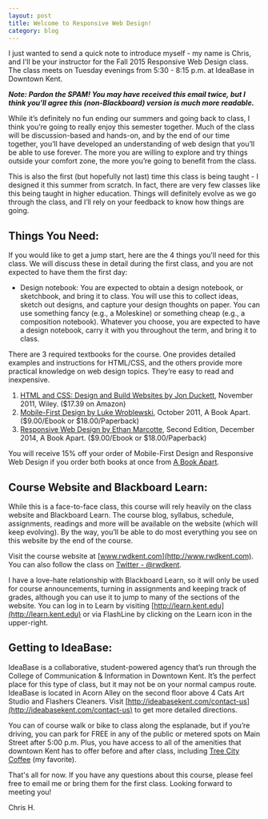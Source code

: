 ```yaml
---
layout: post
title: Welcome to Responsive Web Design!
category: blog
---
```

I just wanted to send a quick note to introduce myself - my name is Chris, and I'll be your instructor for the Fall 2015 Responsive Web Design class.  The class meets on Tuesday evenings from 5:30 - 8:15 p.m. at IdeaBase in Downtown Kent.  

***Note: Pardon the SPAM!  You may have received this email twice, but I think you'll agree this (non-Blackboard) version is much more readable.***

While it’s definitely no fun ending our summers and going back to class, I think you’re going to really enjoy this semester together.  Much of the class will be discussion-based and hands-on, and by the end of our time together, you’ll have developed an understanding of web design that you’ll be able to use forever.  The more you are willing to explore and try things outside your comfort zone, the more you’re going to benefit from the class.

This is also the first (but hopefully not last) time this class is being taught - I designed it this summer from scratch.  In fact, there are very few classes like this being taught in higher education.  Things will definitely evolve as we go through the class, and I’ll rely on your feedback to know how things are going.

## Things You Need:

If you would like to get a jump start, here are the 4 things you'll need for this class.  We will discuss these in detail during the first class, and you are not expected to have them the first day:
* Design notebook: You are expected to obtain a design notebook, or sketchbook, and bring it to class. You will use this to collect ideas, sketch out designs, and capture your design thoughts on paper. You can use something fancy (e.g., a Moleskine) or something cheap (e.g., a composition notebook). Whatever you choose, you are expected to have a design notebook, carry it with you throughout the term, and bring it to class.

There are 3 required textbooks for the course. One provides detailed examples and instructions for HTML/CSS, and the others provide more practical knowledge on web design topics.  They’re easy to read and inexpensive.

1. [HTML and CSS: Design and Build Websites by Jon Duckett](http://www.amazon.com/HTML-CSS-Design-Build-Websites/dp/1118008189), November 2011, Wiley. ($17.39 on Amazon)
2. [Mobile-First Design by Luke Wroblewski](http://abookapart.com/products/mobile-first), October 2011, A Book Apart. ($9.00/Ebook or $18.00/Paperback)
3. [Responsive Web Design by Ethan Marcotte](http://abookapart.com/products/responsive-web-design), Second Edition, December 2014, A Book Apart. ($9.00/Ebook or $18.00/Paperback)

You will receive 15% off your order of Mobile-First Design and Responsive Web Design if you order both books at once from [A Book Apart](http://abookapart.com).

## Course Website and Blackboard Learn:

While this is a face-to-face class, this course will rely heavily on the class website and Blackboard Learn.  The course blog, syllabus, schedule, assignments, readings and more will be available on the website (which will keep evolving).  By the way, you’ll be able to do most everything you see on this website by the end of the course. 

Visit the course website at [www.rwdkent.com](http://www.rwdkent.com).  You can also follow the class on [Twitter - @rwdkent](http://www.twitter.com/rwdkent).

I have a love-hate relationship with Blackboard Learn, so it will only be used for course announcements, turning in assignments and keeping track of grades, although you can use it to jump to many of the sections of the website.  You can log in to Learn by visiting [http://learn.kent.edu](http://learn.kent.edu) or via FlashLine by clicking on the Learn icon in the upper-right. 

## Getting to IdeaBase:

IdeaBase is a collaborative, student-powered agency that’s run through the College of Communication & Information in Downtown Kent.  It’s the perfect place for this type of class, but it may not be on your normal campus route.  IdeaBase is located in Acorn Alley on the second floor above 4 Cats Art Studio and Flashers Cleaners.  Visit [http://ideabasekent.com/contact-us](http://ideabasekent.com/contact-us) to get more detailed directions.  

You can of course walk or bike to class along the esplanade, but if you’re driving, you can park for FREE in any of the public or metered spots on Main Street after 5:00 p.m.  Plus, you have access to all of the amenities that downtown Kent has to offer before and after class, including [Tree City Coffee](http://www.rootedinkent.com) (my favorite).

That's all for now.  If you have any questions about this course, please feel free to email me or bring them for the first class.  Looking forward to meeting you!

Chris H.
